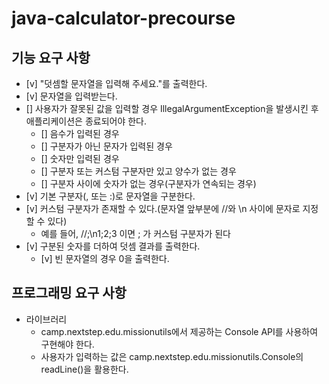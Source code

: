 # java-calculator-precourse

## 기능 요구 사항
- [v] "덧셈할 문자열을 입력해 주세요."를 출력한다.
- [v] 문자열을 입력받는다.
- [] 사용자가 잘못된 값을 입력할 경우 IllegalArgumentException을 발생시킨 후 애플리케이션은 종료되어야 한다.
  - [] 음수가 입력된 경우
  - [] 구분자가 아닌 문자가 입력된 경우
  - [] 숫자만 입력된 경우
  - [] 구분자 또는 커스텀 구분자만 있고 양수가 없는 경우
  - [] 구분자 사이에 숫자가 없는 경우(구분자가 연속되는 경우)
- [v] 기본 구분자(, 또는 :)로 문자열을 구분한다.
- [v] 커스텀 구분자가 존재할 수 있다.(문자열 앞부분에 //와 \n 사이에 문자로 지정할 수 있다)
  - 예를 들어, //;\n1;2;3 이면 ; 가 커스텀 구분자가 된다
- [v] 구분된 숫자를 더하여 덧셈 결과를 출력한다.
  - [v] 빈 문자열의 경우 0을 출력한다.

## 프로그래밍 요구 사항
- 라이브러리 
  - camp.nextstep.edu.missionutils에서 제공하는 Console API를 사용하여 구현해야 한다. 
  - 사용자가 입력하는 값은 camp.nextstep.edu.missionutils.Console의 readLine()을 활용한다.